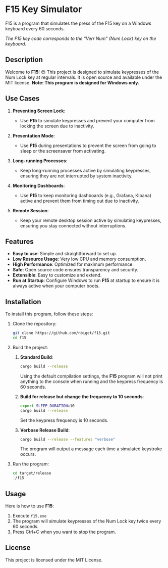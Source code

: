 # F15 Key Simulator

F15 is a program that simulates the press of the F15 key on a Windows keyboard every 60 seconds.

*The F15 key code corresponds to the "Verr Num" (Num Lock) key on the keyboard.*


## Description

Welcome to **F15**! 😊 This project is designed to simulate keypresses of the Num Lock key at regular intervals. It is open source and available under the MIT license.
**Note: This program is designed for Windows only.**


## Use Cases

1. **Preventing Screen Lock**:
    - Use **F15** to simulate keypresses and prevent your computer from locking the screen due to inactivity.

2. **Presentation Mode**:
    - Use **F15** during presentations to prevent the screen from going to sleep or the screensaver from activating.

3. **Long-running Processes**:
    - Keep long-running processes active by simulating keypresses, ensuring they are not interrupted by system inactivity.

4. **Monitoring Dashboards**:
    - Use **F15** to keep monitoring dashboards (e.g., Grafana, Kibana) active and prevent them from timing out due to inactivity.

5. **Remote Session**:
    - Keep your remote desktop session active by simulating keypresses, ensuring you stay connected without interruptions.


## Features

- **Easy to use**: Simple and straightforward to set up.
- **Low Resource Usage**: Very low CPU and memory consumption.
- **High Performance**: Optimized for maximum performance.
- **Safe**: Open source code ensures transparency and security.
- **Extensible**: Easy to customize and extend.
- **Run at Startup**: Configure Windows to run **F15** at startup to ensure it is always active when your computer boots.


## Installation

To install this program, follow these steps:

1. Clone the repository:
    ```sh
    git clone https://github.com/nbigot/f15.git
    cd f15
    ```

2. Build the project:

    1. **Standard Build**:
        ```sh
        cargo build --release
        ```
        Using the default compilation settings, the **F15** program will not print anything to the console when running and the keypress frequency is 60 seconds.

    2. **Build for release but change the frequency to 10 seconds**:
        ```sh
        export SLEEP_DURATION=10
        cargo build --release
        ```
        Set the keypress frequency is 10 seconds.

    3. **Verbose Release Build**:
        ```sh
        cargo build --release --features "verbose"
        ```
        The program will output a message each time a simulated keystroke occurs.

4. Run the program:
    ```sh
    cd target/release
    ./f15
    ```

## Usage

Here is how to use **F15**:

1. Execute `f15.exe`
2. The program will simulate keypresses of the Num Lock key twice every 60 seconds.
3. Press Ctrl+C when you want to stop the program.


## License

This project is licensed under the MIT License.
